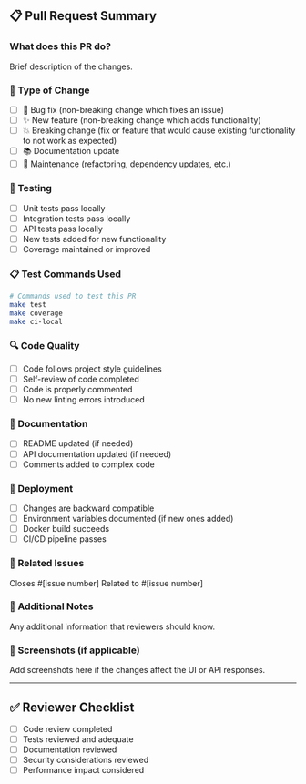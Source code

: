 ## 📋 Pull Request Summary

### What does this PR do?

Brief description of the changes.

### 🔧 Type of Change

- [ ] 🐛 Bug fix (non-breaking change which fixes an issue)
- [ ] ✨ New feature (non-breaking change which adds functionality)
- [ ] 💥 Breaking change (fix or feature that would cause existing functionality to not work as expected)
- [ ] 📚 Documentation update
- [ ] 🔧 Maintenance (refactoring, dependency updates, etc.)

### 🧪 Testing

- [ ] Unit tests pass locally
- [ ] Integration tests pass locally  
- [ ] API tests pass locally
- [ ] New tests added for new functionality
- [ ] Coverage maintained or improved

### 📋 Test Commands Used

```bash
# Commands used to test this PR
make test
make coverage
make ci-local
```

### 🔍 Code Quality

- [ ] Code follows project style guidelines
- [ ] Self-review of code completed
- [ ] Code is properly commented
- [ ] No new linting errors introduced

### 📖 Documentation

- [ ] README updated (if needed)
- [ ] API documentation updated (if needed)
- [ ] Comments added to complex code

### 🚀 Deployment

- [ ] Changes are backward compatible
- [ ] Environment variables documented (if new ones added)
- [ ] Docker build succeeds
- [ ] CI/CD pipeline passes

### 🔗 Related Issues

Closes #[issue number]
Related to #[issue number]

### 📝 Additional Notes

Any additional information that reviewers should know.

### 📸 Screenshots (if applicable)

Add screenshots here if the changes affect the UI or API responses.

---

## ✅ Reviewer Checklist

- [ ] Code review completed
- [ ] Tests reviewed and adequate
- [ ] Documentation reviewed
- [ ] Security considerations reviewed
- [ ] Performance impact considered
